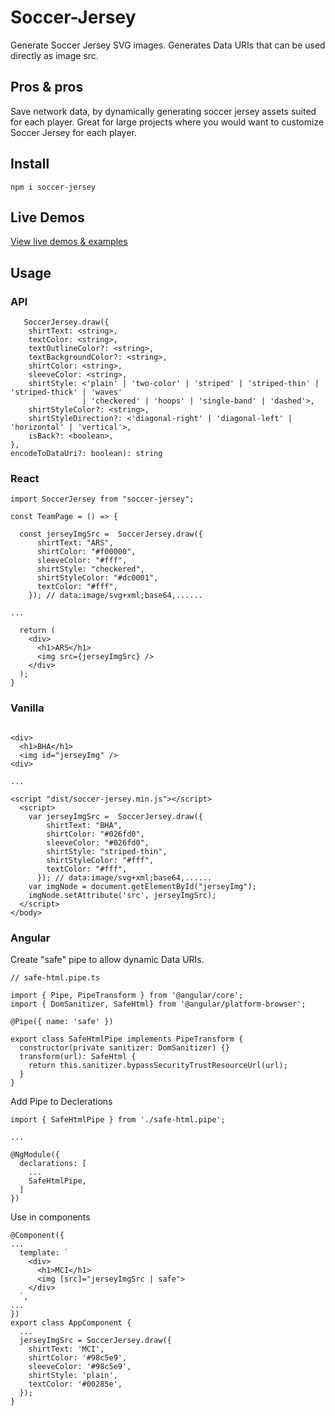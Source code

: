 # Soccer-Jersey

Generate Soccer Jersey SVG images. Generates Data URIs that can be used directly as image src.

## Pros & pros
Save network data, by dynamically generating soccer jersey assets suited for each player. Great for large projects where you would want to customize Soccer Jersey for each player.

## Install

```
npm i soccer-jersey
```

## Live Demos
[View live demos & examples](https://nadchif.github.io/soccer-jersey/)

## Usage

### API
```
   SoccerJersey.draw({
    shirtText: <string>,
    textColor: <string>,
    textOutlineColor?: <string>,
    textBackgroundColor?: <string>,
    shirtColor: <string>,
    sleeveColor: <string>,
    shirtStyle: <'plain' | 'two-color' | 'striped' | 'striped-thin' | 'striped-thick' | 'waves' 
                | 'checkered' | 'hoops' | 'single-band' | 'dashed'>,
    shirtStyleColor?: <string>,
    shirtStyleDirection?: <'diagonal-right' | 'diagonal-left' | 'horizontal' | 'vertical'>,
    isBack?: <boolean>,
}, 
encodeToDataUri?: boolean): string
```


### React

```
import SoccerJersey from "soccer-jersey";

const TeamPage = () => {

  const jerseyImgSrc =  SoccerJersey.draw({  
      shirtText: "ARS",
      shirtColor: "#f00000",
      sleeveColor: "#fff",
      shirtStyle: "checkered",
      shirtStyleColor: "#dc0001",
      textColor: "#fff",
    }); // data:image/svg+xml;base64,......

...

  return (
    <div>
      <h1>ARS</h1>
      <img src={jerseyImgSrc} />
    </div>
  );
}
```

### Vanilla
```

<div>
  <h1>BHA</h1>
  <img id="jerseyImg" />
<div>

...

<script "dist/soccer-jersey.min.js"></script>
  <script>
    var jerseyImgSrc =  SoccerJersey.draw({  
        shirtText: "BHA",
        shirtColor: "#026fd0",
        sleeveColor: "#026fd0",
        shirtStyle: "striped-thin",
        shirtStyleColor: "#fff",
        textColor: "#fff",
      }); // data:image/svg+xml;base64,......
    var imgNode = document.getElementById("jerseyImg");
    imgNode.setAttribute('src', jerseyImgSrc);
  </script>
</body>
```


### Angular

Create "safe" pipe to allow dynamic Data URIs. 
```
// safe-html.pipe.ts

import { Pipe, PipeTransform } from '@angular/core';
import { DomSanitizer, SafeHtml} from '@angular/platform-browser';

@Pipe({ name: 'safe' })

export class SafeHtmlPipe implements PipeTransform {
  constructor(private sanitizer: DomSanitizer) {}
  transform(url): SafeHtml {
    return this.sanitizer.bypassSecurityTrustResourceUrl(url);
  }
}
```
Add Pipe to Declerations

```
import { SafeHtmlPipe } from './safe-html.pipe';

...

@NgModule({
  declarations: [
    ...
    SafeHtmlPipe,
  ]
})
```
Use in components
```
@Component({
...
  template: `
    <div>
      <h1>MCI</h1>
      <img [src]="jerseyImgSrc | safe">
    </div>
  `,
...
})
export class AppComponent {
  ...
  jerseyImgSrc = SoccerJersey.draw({
    shirtText: 'MCI',
    shirtColor: '#98c5e9',
    sleeveColor: '#98c5e9',
    shirtStyle: 'plain',
    textColor: '#00285e',
  });
}
```

